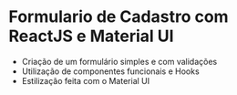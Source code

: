 # Formulario de Cadastro com ReactJS e Material UI
 * Criação de um formulário simples e com validações
 * Utilização de componentes funcionais e Hooks
 * Estilização feita com o Material UI
